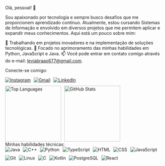 Olá, pessoal! 👋

Sou apaixonado por tecnologia e sempre busco desafios que me proporcionem aprendizado contínuo.
Atualmente, estou cursando Sistemas de Informação e envolvido em diversos projetos que me permitem aplicar e expandir meus conhecimentos. Aqui está um pouco sobre mim:

🔭 Trabalhando em projetos inovadores e na implementação de soluções tecnológicas.
🌱 Focado no aprimoramento das minhas habilidades em Python, JavaScript e Java.
📫 Você pode entrar em contato comigo através do e-mail: leviabraao677@gmail.com.

Conecte-se comigo:

<div style="display: flex; gap: 10px; flex-wrap: wrap;"> <a href="https://www.instagram.com/abraao7levi/?igshid=OGQ5ZDc2ODk2ZA%3D%3D" target="_blank"> <img src="https://img.shields.io/badge/-Instagram-E4405F?style=for-the-badge&logo=instagram&logoColor=white" alt="Instagram"> </a> <a href="mailto:leviabraao677@gmail.com" target="_blank"> <img src="https://img.shields.io/badge/-Gmail-D14836?style=for-the-badge&logo=gmail&logoColor=white" alt="Gmail"> </a> <a href="https://www.linkedin.com/in/abra%C3%A3o-levi-de-andrade-pessoa-vitoriano-53a636229" target="_blank"> <img src="https://img.shields.io/badge/-LinkedIn-0077B5?style=for-the-badge&logo=linkedin&logoColor=white" alt="LinkedIn"> </a> </div> <div style="display: flex; gap: 10px; margin-top: 10px;"> <a href="https://github.com/Abraao8levi" target="_blank"> <img loading="lazy" height="180em" src="https://github-readme-stats.vercel.app/api/top-langs/?username=Abraao8levi&layout=compact&langs_count=7&theme=blue-green" alt="Top Languages"> </a> <a href="https://github.com/Abraao8levi" target="_blank"> <img loading="lazy" height="180em" src="https://github-readme-stats.vercel.app/api?username=Abraao8levi&show_icons=true&theme=blue-green&include_all_commits=true&count_private=true" alt="GitHub Stats"> </a> </div>
Minhas habilidades técnicas:

<div style="display: flex; flex-wrap: wrap; gap: 10px;"> <img src="https://img.shields.io/badge/-Java-ED8B00?style=for-the-badge&logo=java&logoColor=white" alt="Java"> <img src="https://img.shields.io/badge/-C++-00599C?style=for-the-badge&logo=c%2B%2B&logoColor=white" alt="C++"> <img src="https://img.shields.io/badge/-Python-3776AB?style=for-the-badge&logo=python&logoColor=white" alt="Python"> <img src="https://img.shields.io/badge/-TypeScript-007ACC?style=for-the-badge&logo=typescript&logoColor=white" alt="TypeScript"> <img src="https://img.shields.io/badge/-HTML-E34F26?style=for-the-badge&logo=html5&logoColor=white" alt="HTML"> <img src="https://img.shields.io/badge/-CSS-1572B6?style=for-the-badge&logo=css3&logoColor=white" alt="CSS"> <img src="https://img.shields.io/badge/-JavaScript-F7DF1E?style=for-the-badge&logo=javascript&logoColor=black" alt="JavaScript"> <img src="https://img.shields.io/badge/-Git-F05032?style=for-the-badge&logo=git&logoColor=white" alt="Git"> <img src="https://img.shields.io/badge/-Linux-FCC624?style=for-the-badge&logo=linux&logoColor=black" alt="Linux"> <img src="https://img.shields.io/badge/-C-A8B9CC?style=for-the-badge&logo=c&logoColor=white" alt="C"> <img src="https://img.shields.io/badge/-Kotlin-0095D5?style=for-the-badge&logo=kotlin&logoColor=white" alt="Kotlin"> <img src="https://img.shields.io/badge/-PostgreSQL-4169E1?style=for-the-badge&logo=postgresql&logoColor=white" alt="PostgreSQL"> <img src="https://img.shields.io/badge/-React-61DAFB?style=for-the-badge&logo=react&logoColor=black" alt="React"> </div>
